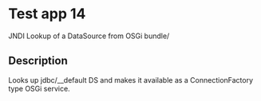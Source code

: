 # Test app 14

JNDI Lookup of a DataSource from OSGi bundle/

## Description

Looks up jdbc/__default DS and makes it available as a ConnectionFactory type
OSGi service.
